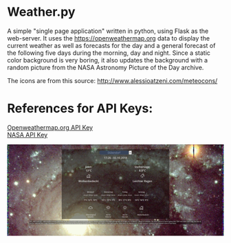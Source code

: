 Weather.py
==========

A simple "single page application" written in python, using Flask as the web-server.
It uses the https://openweathermap.org data to display the current weather as well as forecasts for the day and a general forecast of the following five days during the morning, day and night.
Since a static color background is very boring, it also updates the background with a random picture from the NASA Astronomy Picture of the Day archive.

The icons are from this source: http://www.alessioatzeni.com/meteocons/

References for API Keys:
========================

[Openweathermap.org API Key](https://openweathermap.org/appid#apply-for-an-api-key)  
[NASA API Key](https://api.nasa.gov/index.html#apply-for-an-api-key)


![website view](/images/Capture.JPG)
